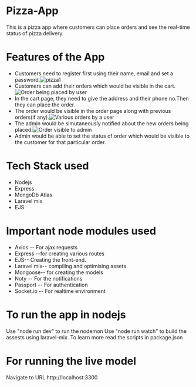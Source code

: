 # Pizza-App
This is a pizza app where customers can place orders and see the real-time status of pizza delivery.

# Features of the App
* Customers need to register first using their name, email and set a password.![pizza1](https://user-images.githubusercontent.com/47085868/126479870-cc5d9813-c800-4576-8e65-27a269ae8083.PNG)
* Customers can add their orders which would be visible in the cart.![Order being placed by user](https://user-images.githubusercontent.com/47085868/126481420-ab8561a2-c9d1-4189-84e0-e32fd65a17a1.PNG)
* In the cart page, they need to give the address and their phone no.Then they can place the order.
* The order would be visible in the order page along with previous orders(if any).![Various orders by a user](https://user-images.githubusercontent.com/47085868/126481084-89de0298-e25e-42d5-8659-78448ea3c28a.PNG)
* The admin would be simutaneously notified about the new orders being placed.![Order visible to admin](https://user-images.githubusercontent.com/47085868/126480186-957cf553-1986-4264-a28c-2dd6e4e0eb11.PNG)
* Admin would be able to set the status of order which would be visible to the customer for that particular order.

# Tech Stack used

* Nodejs
* Express
* MongoDb Atlas
* Laravel mix
* EJS

# Important node modules used

* Axios -- For ajax requests
* Express --for creating various routes
* EJS-- Creating the front-end.
* Laravel mix-- compiling and optimising assets
* Mongoose-- for creating the models
* Noty -- For the notifications
* Passport -- For authentication
* Socket.io -- For realtime environment

# To run the app in nodejs
Use "node run dev" to run the nodemon
Use "node run watch" to build the assests using laravel-mix.
To learn more read the scripts in package.json

# For running the live model
Navigate to URL http://localhost:3300
